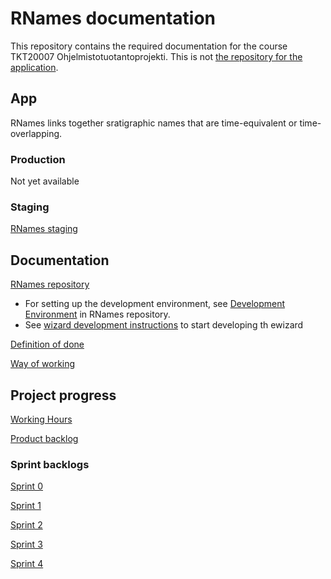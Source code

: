 # RNames documentation

This repository contains the required documentation for the course TKT20007 Ohjelmistotuotantoprojekti. This is not [the repository for the application](https://github.com/karilint/rnames).

## App

RNames links together sratigraphic names that are time-equivalent or time-overlapping.
 
### Production
Not yet available

### Staging
[RNames staging](https://rnames-staging.it.helsinki.fi/)
 
## Documentation

[RNames repository](https://github.com/karilint/rnames)
* For setting up the development environment, see [Development Environment](https://github.com/karilint/rnames/blob/master/docs/dev_environment.md) in RNames repository.
* See [wizard development instructions](https://github.com/karilint/rnames/blob/master/app/frontend/README.md) to start developing th ewizard

[Definition of done](/dod.md)

[Way of working](/workflow.md)

## Project progress

[Working Hours](https://helsinkifi-my.sharepoint.com/:x:/g/personal/jennaran_ad_helsinki_fi/EcVJ7Dm02aVKpF3roCsxHaIBAKeqliHxt38KJiVS1Ai0Xg?e=cpzcsM&action=embedview&wdbipreview=true&wdHideSheetTabs=true&Item=WorkingHours)

[Product backlog](https://helsinkifi-my.sharepoint.com/:x:/g/personal/jennaran_ad_helsinki_fi/EcVJ7Dm02aVKpF3roCsxHaIBAKeqliHxt38KJiVS1Ai0Xg?e=cpzcsM&action=embedview&wdbipreview=true&wdHideSheetTabs=true&Item=ProductBacklog)

### Sprint backlogs

[Sprint 0](https://helsinkifi-my.sharepoint.com/:x:/g/personal/jennaran_ad_helsinki_fi/EcVJ7Dm02aVKpF3roCsxHaIBAKeqliHxt38KJiVS1Ai0Xg?e=cpzcsM&action=view&activeCell=%27Sprint%200%27!A4)

[Sprint 1](https://helsinkifi-my.sharepoint.com/:x:/g/personal/jennaran_ad_helsinki_fi/EcVJ7Dm02aVKpF3roCsxHaIBAKeqliHxt38KJiVS1Ai0Xg?e=cpzcsM&action=view&activeCell=%27Sprint%201%27!A4)

[Sprint 2](https://helsinkifi-my.sharepoint.com/:x:/g/personal/jennaran_ad_helsinki_fi/EcVJ7Dm02aVKpF3roCsxHaIBAKeqliHxt38KJiVS1Ai0Xg?e=cpzcsM&action=view&activeCell=%27Sprint%202%27!A4)

[Sprint 3](https://helsinkifi-my.sharepoint.com/:x:/g/personal/jennaran_ad_helsinki_fi/EcVJ7Dm02aVKpF3roCsxHaIBAKeqliHxt38KJiVS1Ai0Xg?e=cpzcsM&action=view&activeCell=%27Sprint%203%27!A4)

[Sprint 4](https://helsinkifi-my.sharepoint.com/:x:/g/personal/jennaran_ad_helsinki_fi/EcVJ7Dm02aVKpF3roCsxHaIBAKeqliHxt38KJiVS1Ai0Xg?e=cpzcsM&action=view&activeCell=%27Sprint%204%27!A4)
